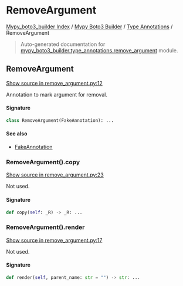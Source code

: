 # RemoveArgument

[Mypy_boto3_builder Index](../../README.md#mypy_boto3_builder-index) /
[Mypy Boto3 Builder](../index.md#mypy-boto3-builder) /
[Type Annotations](./index.md#type-annotations) /
RemoveArgument

> Auto-generated documentation for [mypy_boto3_builder.type_annotations.remove_argument](https://github.com/youtype/mypy_boto3_builder/blob/main/mypy_boto3_builder/type_annotations/remove_argument.py) module.

## RemoveArgument

[Show source in remove_argument.py:12](https://github.com/youtype/mypy_boto3_builder/blob/main/mypy_boto3_builder/type_annotations/remove_argument.py#L12)

Annotation to mark argument for removal.

#### Signature

```python
class RemoveArgument(FakeAnnotation): ...
```

#### See also

- [FakeAnnotation](./fake_annotation.md#fakeannotation)

### RemoveArgument().copy

[Show source in remove_argument.py:23](https://github.com/youtype/mypy_boto3_builder/blob/main/mypy_boto3_builder/type_annotations/remove_argument.py#L23)

Not used.

#### Signature

```python
def copy(self: _R) -> _R: ...
```

### RemoveArgument().render

[Show source in remove_argument.py:17](https://github.com/youtype/mypy_boto3_builder/blob/main/mypy_boto3_builder/type_annotations/remove_argument.py#L17)

Not used.

#### Signature

```python
def render(self, parent_name: str = "") -> str: ...
```
